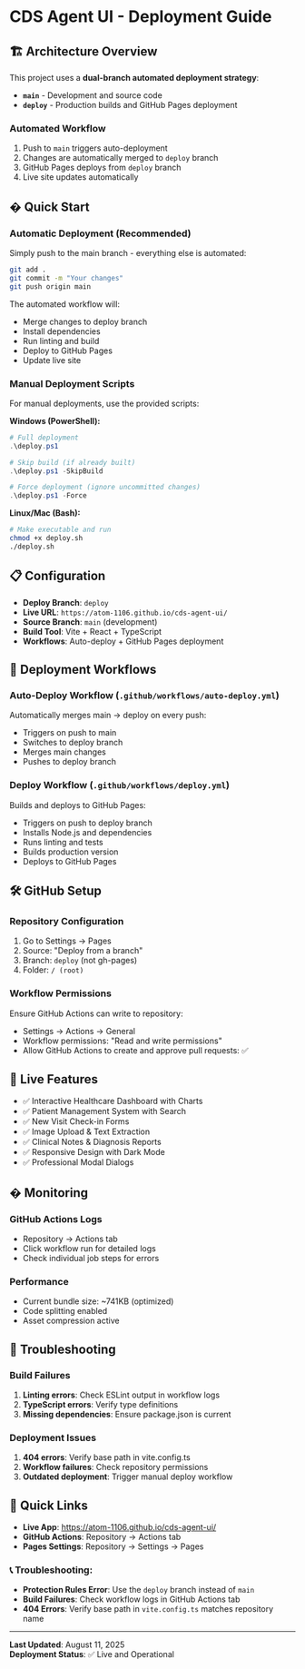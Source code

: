 # CDS Agent UI - Deployment Guide

## 🏗️ Architecture Overview

This project uses a **dual-branch automated deployment strategy**:
- **`main`** - Development and source code
- **`deploy`** - Production builds and GitHub Pages deployment

### Automated Workflow
1. Push to `main` triggers auto-deployment
2. Changes are automatically merged to `deploy` branch  
3. GitHub Pages deploys from `deploy` branch
4. Live site updates automatically

## � Quick Start

### Automatic Deployment (Recommended)
Simply push to the main branch - everything else is automated:

```bash
git add .
git commit -m "Your changes"
git push origin main
```

The automated workflow will:
- Merge changes to deploy branch
- Install dependencies 
- Run linting and build
- Deploy to GitHub Pages
- Update live site

### Manual Deployment Scripts

For manual deployments, use the provided scripts:

**Windows (PowerShell):**
```powershell
# Full deployment
.\deploy.ps1

# Skip build (if already built)
.\deploy.ps1 -SkipBuild

# Force deployment (ignore uncommitted changes)
.\deploy.ps1 -Force
```

**Linux/Mac (Bash):**
```bash
# Make executable and run
chmod +x deploy.sh
./deploy.sh
```

## 📋 Configuration

- **Deploy Branch**: `deploy` 
- **Live URL**: `https://atom-1106.github.io/cds-agent-ui/`
- **Source Branch**: `main` (development)
- **Build Tool**: Vite + React + TypeScript
- **Workflows**: Auto-deploy + GitHub Pages deployment

## 🔧 Deployment Workflows

### Auto-Deploy Workflow (`.github/workflows/auto-deploy.yml`)
Automatically merges main → deploy on every push:
- Triggers on push to main
- Switches to deploy branch
- Merges main changes  
- Pushes to deploy branch

### Deploy Workflow (`.github/workflows/deploy.yml`)
Builds and deploys to GitHub Pages:
- Triggers on push to deploy branch
- Installs Node.js and dependencies
- Runs linting and tests
- Builds production version
- Deploys to GitHub Pages

## 🛠️ GitHub Setup

### Repository Configuration
1. Go to Settings → Pages
2. Source: "Deploy from a branch"
3. Branch: `deploy` (not gh-pages)
4. Folder: `/ (root)`

### Workflow Permissions
Ensure GitHub Actions can write to repository:
- Settings → Actions → General  
- Workflow permissions: "Read and write permissions"
- Allow GitHub Actions to create and approve pull requests: ✅

## 🏥 Live Features

- ✅ Interactive Healthcare Dashboard with Charts
- ✅ Patient Management System with Search
- ✅ New Visit Check-in Forms
- ✅ Image Upload & Text Extraction
- ✅ Clinical Notes & Diagnosis Reports  
- ✅ Responsive Design with Dark Mode
- ✅ Professional Modal Dialogs

## � Monitoring

### GitHub Actions Logs
- Repository → Actions tab
- Click workflow run for detailed logs
- Check individual job steps for errors

### Performance
- Current bundle size: ~741KB (optimized)
- Code splitting enabled
- Asset compression active

## 🐛 Troubleshooting

### Build Failures
1. **Linting errors**: Check ESLint output in workflow logs
2. **TypeScript errors**: Verify type definitions
3. **Missing dependencies**: Ensure package.json is current

### Deployment Issues  
1. **404 errors**: Verify base path in vite.config.ts
2. **Workflow failures**: Check repository permissions
3. **Outdated deployment**: Trigger manual deploy workflow

## 🔗 Quick Links

- **Live App**: https://atom-1106.github.io/cds-agent-ui/
- **GitHub Actions**: Repository → Actions tab
- **Pages Settings**: Repository → Settings → Pages

### 📞 Troubleshooting:

- **Protection Rules Error**: Use the `deploy` branch instead of `main`
- **Build Failures**: Check workflow logs in GitHub Actions tab
- **404 Errors**: Verify base path in `vite.config.ts` matches repository name

---

**Last Updated**: August 11, 2025  
**Deployment Status**: ✅ Live and Operational
